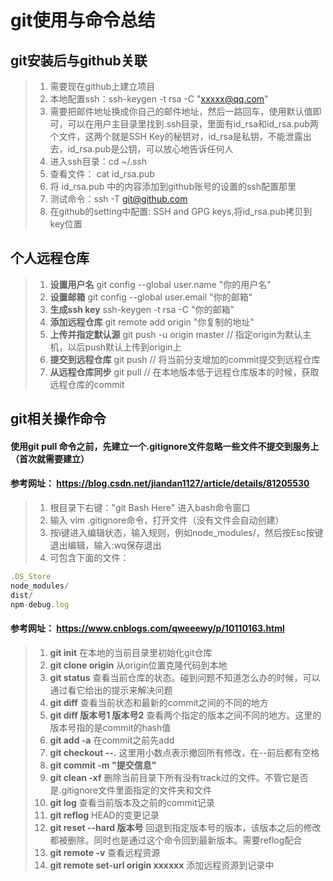 # git使用与命令总结
## git安装后与github关联
> 1. 需要现在github上建立项目
> 2. 本地配置ssh：ssh-keygen -t rsa -C "xxxxx@qq.com"
> 3. 需要把邮件地址换成你自己的邮件地址，然后一路回车，使用默认值即可，可以在用户主目录里找到.ssh目录，里面有id_rsa和id_rsa.pub两个文件，这两个就是SSH Key的秘钥对，id_rsa是私钥，不能泄露出去，id_rsa.pub是公钥，可以放心地告诉任何人
> 4. 进入ssh目录：cd ~/.ssh
> 5. 查看文件： cat id_rsa.pub
> 6. 将 id_rsa.pub 中的内容添加到github账号的设置的ssh配置那里
> 4. 测试命令：ssh -T git@github.com
> 5. 在github的setting中配置: SSH and GPG keys,将id_rsa.pub拷贝到key位置


## 个人远程仓库
> 1. **设置用户名** git config --global user.name "你的用户名"
> 2. **设置邮箱**  git config --global user.email "你的邮箱"
> 3. **生成ssh key**  ssh-keygen -t rsa -C "你的邮箱"
> 4. **添加远程仓库**  git remote add origin "你复制的地址"
> 5. **上传并指定默认源** git push -u origin master  // 指定origin为默认主机，以后push默认上传到origin上
> 6. **提交到远程仓库** git push    // 将当前分支增加的commit提交到远程仓库
> 7. **从远程仓库同步**  git pull    // 在本地版本低于远程仓库版本的时候，获取远程仓库的commit


## git相关操作命令
#### 使用git pull 命令之前，先建立一个.gitignore文件忽略一些文件不提交到服务上（首次就需要建立）
#### 参考网址： https://blog.csdn.net/jiandan1127/article/details/81205530
>1. 根目录下右键："git Bash Here" 进入bash命令窗口
>2. 输入 vim .gitignore命令，打开文件（没有文件会自动创建）
>3. 按i键进入编辑状态，输入规则，例如node_modules/，然后按Esc按键退出编辑，输入:wq保存退出
>4. 可包含下面的文件：
````js
.DS_Store
node_modules/
dist/
npm-debug.log
````

#### 参考网址： https://www.cnblogs.com/qweeewy/p/10110163.html
> 1. **git init**     在本地的当前目录里初始化git仓库
> 2. **git clone origin**     从origin位置克隆代码到本地
> 3. **git status**      查看当前仓库的状态。碰到问题不知道怎么办的时候，可以通过看它给出的提示来解决问题
> 4. **git diff**      查看当前状态和最新的commit之间的不同的地方
> 5. **git diff 版本号1 版本号2**       查看两个指定的版本之间不同的地方。这里的版本号指的是commit的hash值
> 6. **git add -a**      在commit之前先add
> 7. **git checkout --.**      这里用小数点表示撤回所有修改，在--前后都有空格
> 8. **git commit -m "提交信息"**
> 9. **git clean -xf**     删除当前目录下所有没有track过的文件。不管它是否是.gitignore文件里面指定的文件夹和文件
> 10. **git log**        查看当前版本及之前的commit记录  
> 11. **git reflog**      HEAD的变更记录
> 12. **git reset --hard 版本号**     回退到指定版本号的版本，该版本之后的修改都被删除。同时也是通过这个命令回到最新版本。需要reflog配合
> 13. **git remote -v**    查看远程资源
> 14. **git remote set-url origin xxxxxx**    添加远程资源到记录中
